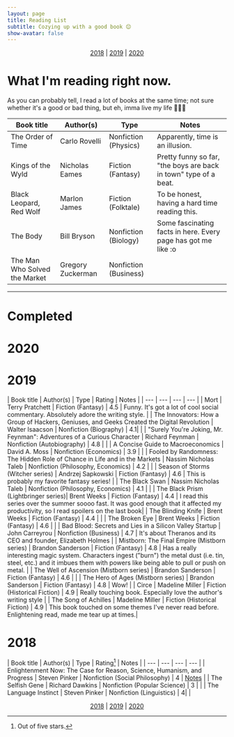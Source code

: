 ```yaml
---
layout: page
title: Reading List
subtitle: Cozying up with a good book 😌
show-avatar: false
---
```


<p style="text-align:center">
<a href="#2018">2018</a> | <a href="#2019">2019</a> | <a href="#2020">2020</a>
</p>

# What I'm reading right now. 
As you can probably tell, I read a lot of books at the same time; not sure whether it's a good or bad thing, but eh, imma live my life 🤷🏿‍♂️

| Book title | Author(s) | Type | Notes |
| --- | --- | --- | --- |
| The Order of Time| Carlo Rovelli | Nonfiction (Physics)|  Apparently, time is an illusion. |
| Kings of the Wyld | Nicholas Eames | Fiction (Fantasy) | Pretty funny so far, "the boys are back in town" type of a beat. |
| Black Leopard, Red Wolf | Marlon James | Fiction (Folktale) | To be honest, having a hard time reading this. |
| The Body | Bill Bryson | Nonfiction (Biology) | Some fascinating facts in here. Every page has got me like :o| 
| The Man Who Solved the Market | Gregory Zuckerman | Nonfiction (Business) | 

---

# Completed 

<a name="2020"></a>

# 2020 

<a name="2019"></a>

# 2019 

| Book title | Author(s) | Type | Rating | Notes |
| --- | --- | --- | --- |
| Mort | Terry Pratchett | Fiction (Fantasy) | 4.5 | Funny. It's got a lot of cool social commentary. Absolutely adore the writing style. |
| The Innovators: How a Group of Hackers, Geniuses, and Geeks Created the Digital Revolution | Walter Isaacson | Nonfiction (Biography) | 4.1|  |
| "Surely You're Joking, Mr. Feynman": Adventures of a Curious Character | Richard Feynman | Nonfiction (Autobiography) | 4.8 |  |
| A Concise Guide to Macroeconomics | David A. Moss | Nonfiction (Economics) | 3.9 |  |
| Fooled by Randomness: The Hidden Role of Chance in Life and in the Markets | Nassim Nicholas Taleb | Nonfiction (Philosophy, Economics) | 4.2 |  |
| Season of Storms (Witcher series) | Andrzej Sapkowski | Fiction (Fantasy) | 4.6 | This is probably my favorite fantasy series! |
| The Black Swan | Nassim Nicholas Taleb | Nonfiction (Philosophy, Economics) | 4.1 |  |
| The Black Prism (Lightbringer series)| Brent Weeks | Fiction (Fantasy) | 4.4 | I read this series over the summer soooo fast. It was good enough that it affected my productivity, so I read spoilers on the last book|
| The Blinding Knife | Brent Weeks | Fiction (Fantasy) | 4.4 |  |
| The Broken Eye | Brent Weeks | Fiction (Fantasy) | 4.6 |  |
| Bad Blood: Secrets and Lies in a Silicon Valley Startup | John Carreyrou | Nonfiction (Business) | 4.7 | It's about Theranos and its CEO and founder, Elizabeth Holmes |
| Mistborn: The Final Empire (Mistborn series) | Brandon Sanderson | Fiction (Fantasy) | 4.8 | Has a really interesting magic system. Characters ingest ("burn") the metal dust (i.e. tin, steel, etc.) and it imbues them with powers like being able to pull or push on metal. |
| The Well of Ascension (Mistborn series) | Brandon Sanderson | Fiction (Fantasy) | 4.6 |  |
| The Hero of Ages (Mistborn series) | Brandon Sanderson | Fiction (Fantasy) | 4.8 | Wow! |
| Circe | Madeline Miller | Fiction (Historical Fiction) | 4.9 | Really touching book. Especially love the author's writing style |
| The Song of Achilles | Madeline Miller | Fiction (Historical Fiction) | 4.9 | This book touched on some themes I've never read before. Enlightening read, made me tear up at times.|


<a name="2018"></a>

# 2018 

| Book title | Author(s) | Type | Rating[^1] | Notes |
| --- | --- | --- | --- |
| Enlightenment Now: The Case for Reason, Science, Humanism, and Progress | Steven Pinker | Nonfiction (Social Philosophy) | 4 | [Notes](https://www.bellabah.com/2020-01-21-enlightenment-now) |
| The Selfish Gene | Richard Dawkins | Nonfiction (Popular Science) | 3 |  |
| The Language Instinct | Steven Pinker | Nonfiction (Linguistics) | 4|  |


<p style="text-align:center">
<a href="#2018">2018</a> | <a href="#2019">2019</a> | <a href="#2020">2020</a>
</p>


[^1]: Out of five stars.  